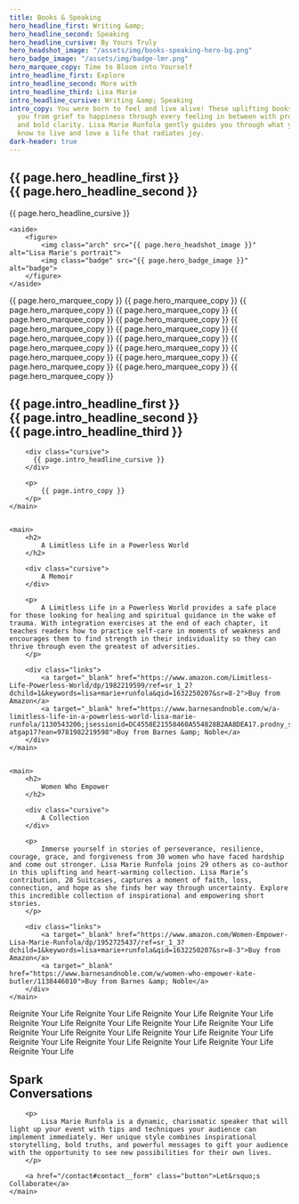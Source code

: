 ```yaml
---
title: Books & Speaking
hero_headline_first: Writing &amp;
hero_headline_second: Speaking
hero_headline_cursive: By Yours Truly
hero_headshot_image: "/assets/img/books-speaking-hero-bg.png"
hero_badge_image: "/assets/img/badge-lmr.png"
hero_marquee_copy: Time to Bloom into Yourself
intro_headline_first: Explore
intro_headline_second: More with
intro_headline_third: Lisa Marie
intro_headline_cursive: Writing &amp; Speaking
intro_copy: You were born to feel and live alive! These uplifting books will take
  you from grief to happiness through every feeling in between with profound truths
  and bold clarity. Lisa Marie Runfola gently guides you through what you need to
  know to live and love a life that radiates joy.
dark-header: true
---
```


<section class="section hero books-speaking__hero">
    <main>
      <h1>{{ page.hero_headline_first }} <br class="">
        <span class="shift">
          {{ page.hero_headline_second }}
        </span>
      </h1>  
      <div class="cursive">
        {{ page.hero_headline_cursive }}
      </div>
    </main>

    <aside>
        <figure>
            <img class="arch" src="{{ page.hero_headshot_image }}" alt="Lisa Marie's portrait">
            <img class="badge" src="{{ page.hero_badge_image }}" alt="badge">
        </figure>
    </aside>
</section>

<div class="marquee-container">
    <span class="marquee__item scrolling">
      {{ page.hero_marquee_copy }}
    </span><span class="marquee__item scrolling" aria-hidden="true">
      {{ page.hero_marquee_copy }}
    </span><span class="marquee__item scrolling" aria-hidden="true">
      {{ page.hero_marquee_copy }}
    </span><span class="marquee__item scrolling" aria-hidden="true">
      {{ page.hero_marquee_copy }}
    </span><span class="marquee__item scrolling" aria-hidden="true">
        {{ page.hero_marquee_copy }}
      </span><span class="marquee__item scrolling" aria-hidden="true">
        {{ page.hero_marquee_copy }}
      </span><span class="marquee__item scrolling" aria-hidden="true">
        {{ page.hero_marquee_copy }}
      </span><span class="marquee__item scrolling" aria-hidden="true">
        {{ page.hero_marquee_copy }}
      </span><span class="marquee__item scrolling" aria-hidden="true">
        {{ page.hero_marquee_copy }}
      </span><span class="marquee__item scrolling" aria-hidden="true">
        {{ page.hero_marquee_copy }}
      </span><span class="marquee__item scrolling" aria-hidden="true">
        {{ page.hero_marquee_copy }}
      </span><span class="marquee__item scrolling" aria-hidden="true">
        {{ page.hero_marquee_copy }}
      </span><span class="marquee__item scrolling" aria-hidden="true">
        {{ page.hero_marquee_copy }}
      </span><span class="marquee__item scrolling" aria-hidden="true">
        {{ page.hero_marquee_copy }}
      </span><span class="marquee__item scrolling" aria-hidden="true">
        {{ page.hero_marquee_copy }}
      </span><span class="marquee__item scrolling" aria-hidden="true">
        {{ page.hero_marquee_copy }}
      </span><span class="marquee__item scrolling" aria-hidden="true">
        {{ page.hero_marquee_copy }}
      </span>
    
</div>

<section class="books-speaking__intro-bg">
    <img src="{{ site.baseurl }}/assets/img/books-speaking__intro-bg.png" alt="">
</section>

<section class="section books-speaking__intro">
    <main>
        <h2>{{ page.intro_headline_first }} <br class="hide--mobile">
            <span class="shift">
              {{ page.intro_headline_second }}
            </span> <br class="hide--mobile">
            {{ page.intro_headline_third }}
        </h2>

        <div class="cursive">
          {{ page.intro_headline_cursive }}
        </div>

        <p>
            {{ page.intro_copy }}
        </p>
    </main>
</section>

<section class="section books-speaking__books">
    <aside>
        <img src="{{ site.baseurl }}/assets/img/3dbook.png" alt="">
    </aside>

    <main>
        <h2>
            A Limitless Life in a Powerless World
        </h2>

        <div class="cursive">
            A Memoir
        </div>

        <p>
            A Limitless Life in a Powerless World provides a safe place for those looking for healing and spiritual guidance in the wake of trauma. With integration exercises at the end of each chapter, it teaches readers how to practice self-care in moments of weakness and encourages them to find strength in their individuality so they can thrive through even the greatest of adversities.
        </p>

        <div class="links">
            <a target="_blank" href="https://www.amazon.com/Limitless-Life-Powerless-World/dp/1982219599/ref=sr_1_2?dchild=1&keywords=lisa+marie+runfola&qid=1632250207&sr=8-2">Buy from Amazon</a>
            <a target="_blank" href="https://www.barnesandnoble.com/w/a-limitless-life-in-a-powerless-world-lisa-marie-runfola/1130543206;jsessionid=DC4558E21558460A554828B2AA8DEA17.prodny_store02-atgap17?ean=9781982219598">Buy from Barnes &amp; Noble</a>
        </div>
    </main>
</section>

<section class="section books-speaking__books">
    <aside>
        <img src="{{ site.baseurl }}/assets/img/3dbook2.png" alt="">
    </aside>

    <main>
        <h2>
            Women Who Empower
        </h2>

        <div class="cursive">
            A Collection
        </div>

        <p>
            Immerse yourself in stories of perseverance, resilience, courage, grace, and forgiveness from 30 women who have faced hardship and come out stronger. Lisa Marie Runfola joins 29 others as co-author in this uplifting and heart-warming collection. Lisa Marie’s contribution, 28 Suitcases, captures a moment of faith, loss, connection, and hope as she finds her way through uncertainty. Explore this incredible collection of inspirational and empowering short stories.
        </p>

        <div class="links">
            <a target="_blank" href="https://www.amazon.com/Women-Empower-Lisa-Marie-Runfola/dp/1952725437/ref=sr_1_3?dchild=1&keywords=lisa+marie+runfola&qid=1632250207&sr=8-3">Buy from Amazon</a>
            <a target="_blank" href="https://www.barnesandnoble.com/w/women-who-empower-kate-butler/1138446010">Buy from Barnes &amp; Noble</a>
        </div>
    </main>
</section>

<div class="marquee-container">
    <span class="marquee__item scrolling">
      Reignite Your Life
    </span><span class="marquee__item scrolling" aria-hidden="true">
      Reignite Your Life
    </span><span class="marquee__item scrolling" aria-hidden="true">
      Reignite Your Life
    </span><span class="marquee__item scrolling" aria-hidden="true">
      Reignite Your Life
    </span><span class="marquee__item scrolling" aria-hidden="true">
        Reignite Your Life
      </span><span class="marquee__item scrolling" aria-hidden="true">
        Reignite Your Life
      </span><span class="marquee__item scrolling" aria-hidden="true">
        Reignite Your Life
      </span><span class="marquee__item scrolling" aria-hidden="true">
        Reignite Your Life
      </span><span class="marquee__item scrolling" aria-hidden="true">
        Reignite Your Life
      </span><span class="marquee__item scrolling" aria-hidden="true">
        Reignite Your Life
      </span><span class="marquee__item scrolling" aria-hidden="true">
        Reignite Your Life
      </span><span class="marquee__item scrolling" aria-hidden="true">
        Reignite Your Life
      </span><span class="marquee__item scrolling" aria-hidden="true">
        Reignite Your Life
      </span><span class="marquee__item scrolling" aria-hidden="true">
        Reignite Your Life
      </span><span class="marquee__item scrolling" aria-hidden="true">
        Reignite Your Life
      </span><span class="marquee__item scrolling" aria-hidden="true">
        Reignite Your Life
      </span><span class="marquee__item scrolling" aria-hidden="true">
        Reignite Your Life
      </span>
    
</div>

<section class="section books-speaking__collaborate">
    <main>
        <h1>
            <span class="shift">
            Spark
            </span> <br>
            Conversations
        </h1>

        <p>
            Lisa Marie Runfola is a dynamic, charismatic speaker that will light up your event with tips and techniques your audience can implement immediately. Her unique style combines inspirational storytelling, bold truths, and powerful messages to gift your audience with the opportunity to see new possibilities for their own lives.
        </p>

        <a href="/contact#contact__form" class="button">Let&rsquo;s Collaborate</a>
    </main>
</section>

<div class="books-speaking__background">
    <img src="{{ site.baseurl }}/assets/img/collaborate3.png" alt="">
</div>